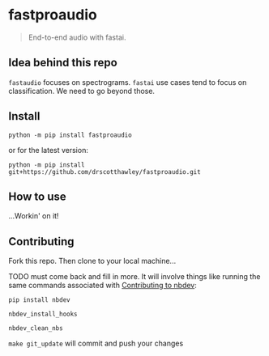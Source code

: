 # fastproaudio
> End-to-end audio with fastai.


## Idea behind this repo

`fastaudio` focuses on spectrograms. `fastai` use cases tend to focus on classification. We need to go beyond those. 

## Install

`python -m pip install fastproaudio`

or for the latest version:

`python -m pip install git+https://github.com/drscotthawley/fastproaudio.git`

## How to use

...Workin' on it! 

## Contributing

Fork this repo.  Then clone to your local machine... 

TODO must come back and fill in more.  It will involve things like running the same commands associated with [Contributing to nbdev](https://nbdev.fast.ai/#Contributing):

`pip install nbdev` 

`nbdev_install_hooks`

`nbdev_clean_nbs`

`make git_update`  will commit and push your changes
